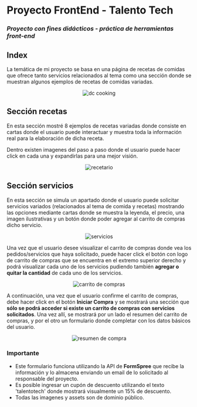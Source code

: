 # Proyecto FrontEnd - Talento Tech

### *Proyecto con fines didácticos - práctica de herramientas front-end*

## Index

La temática de mi proyecto se basa en una página de recetas de comidas que ofrece tanto servicios relacionados al tema como una sección donde se muestran algunos ejemplos de recetas de comidas variadas.

<div align='center'>
<img src='https://i.ibb.co/HXw6xy1/index.jpg' alt='dc cooking'>
</div>

## Sección recetas

En esta sección mostré 8 ejemplos de recetas variadas donde consiste en cartas donde el usuario puede interactuar y muestra toda la información real para la elaboración de dicha receta.

Dentro existen imagenes del paso a paso donde el usuario puede hacer click en cada una y expandirlas para una mejor visión.

<div align='center'>
<img src='https://i.ibb.co/tDDwy12/recetas.jpg' alt='recetario'>
</div>

## Sección servicios

En esta sección se simula un apartado donde el usuario puede solicitar servicios variados (relacionados al tema de comida y recetas) mostrando las opciones mediante cartas donde se muestra la leyenda, el precio, una imagen ilustrativas y un botón donde poder agregar al carrito de compras dicho servicio.

<div align='center'>
<img src='https://i.ibb.co/jwdtg5N/servicios.png' alt='servicios'>
</div>

Una vez que el usuario desee visualizar el carrito de compras donde vea los pedidos/servicios que haya solicitado, puede hacer click el botón con logo de carrito de compras que se encuentra en el extremo superior derecho y podrá visualizar cada uno de los servicios pudiendo también **agregar o quitar la cantidad** de cada uno de los servicios.

<div align='center'>
<img src='https://i.ibb.co/5RFrHpD/cart.png' alt='carrito de compras'>
</div>

A continuación, una vez que el usuario confirme el carrito de compras, debe hacer click en el botón **Iniciar Compra** y se mostrará una sección que **sólo se podrá acceder si existe un carrito de compras con servicios solicitados**. Una vez allí, se mostrará por un lado el resumen del carrito de compras, y por el otro un formulario donde completar con los datos básicos del usuario.

<div align='center'>
<img src='https://i.ibb.co/6y6GvXt/resume.png' alt='resumen de compra'>
</div>

### Importante

- Este formulario funciona utilizando la API de **FormSpree** que recibe la información y lo almacena enviando un email de lo solicitado al responsable del proyecto.
- Es posible ingresar un cupón de descuento utilizando el texto 'talentotech' donde mostrará visualmente un 15% de descuento.
- Todas las imagenes y assets son de dominio público.